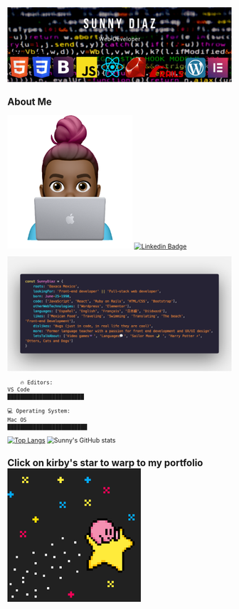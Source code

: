 <img src="banner.png" width="800"/>


## 



## About Me
<img src="dev.png" height="300"/> [![Linkedin Badge](https://img.shields.io/badge/-José%20Francisco-blue?style=flat-square&logo=Linkedin&logoColor=white&link=https://www.linkedin.com/in/jose-f-silva/)](https://www.linkedin.com/in/jose-f-silva/)



![code](code.png)

```text
    🔥 Editors:
VS Code
████████████████████████

💻 Operating System:
Mac OS
█████████████████████████
```


[![Top Langs](https://github-readme-stats.vercel.app/api/top-langs/?username=sunnysparks&theme=radical)](https://github.com/sunnysparks/github-readme-stats) ![Sunny's GitHub stats](https://github-readme-stats.vercel.app/api?username=sunnysparks&show_icons=true&theme=radical)





## <p>Click on kirby's star to warp to my portfolio <a href="https://sunnydiaz.com/"><img src="kirby.gif" width="300"/></a>
</p>

<!--
**SunnySparks/SunnySparks** is a ✨ _special_ ✨ repository because its `README.md` (this file) appears on your GitHub profile.

Here are some ideas to get you started:

- 🔭 I’m currently working on ...
- 🌱 I’m currently learning ...
- 👯 I’m looking to collaborate on ...
- 🤔 I’m looking for help with ...
- 💬 Ask me about ...
- 📫 How to reach me: ...
- 😄 Pronouns: ...
- ⚡ Fun fact: ...
-->
